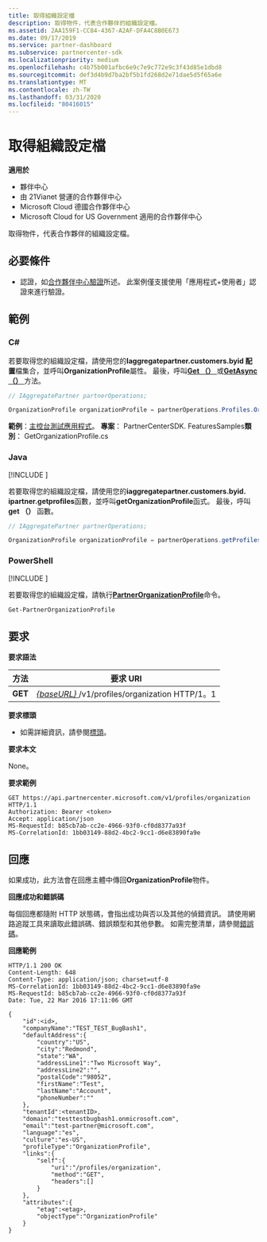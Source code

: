 ```yaml
---
title: 取得組織設定檔
description: 取得物件，代表合作夥伴的組織設定檔。
ms.assetid: 2AA159F1-CC84-4367-A2AF-DFA4C8B0E673
ms.date: 09/17/2019
ms.service: partner-dashboard
ms.subservice: partnercenter-sdk
ms.localizationpriority: medium
ms.openlocfilehash: c4b75b001afbc6e9c7e9c772e9c3f43d85e1dbd8
ms.sourcegitcommit: def3d4b9d7ba2bf5b1fd268d2e71dae5d5f65a6e
ms.translationtype: MT
ms.contentlocale: zh-TW
ms.lasthandoff: 03/31/2020
ms.locfileid: "80416015"
---
```

# <a name="get-an-organization-profile"></a>取得組織設定檔

**適用於**

- 夥伴中心
- 由 21Vianet 營運的合作夥伴中心
- Microsoft Cloud 德國合作夥伴中心
- Microsoft Cloud for US Government 適用的合作夥伴中心

取得物件，代表合作夥伴的組織設定檔。

## <a name="span-idprerequisitesspan-idprerequisitesspan-idprerequisitesprerequisites"></a><span id="Prerequisites"/><span id="prerequisites"/><span id="PREREQUISITES"/>必要條件

- 認證，如[合作夥伴中心驗證](partner-center-authentication.md)所述。 此案例僅支援使用「應用程式+使用者」認證來進行驗證。

## <a name="span-idexamplesspan-idexamplesspan-idexamplesexamples"></a><span id="Examples"/><span id="examples"><span id="EXAMPLES"/>範例

### <a name="c"></a>C#

若要取得您的組織設定檔，請使用您的**Iaggregatepartner.customers.byid 配置**檔集合，並呼叫**OrganizationProfile**屬性。 最後，呼叫[**Get （）** ](https://docs.microsoft.com/dotnet/api/microsoft.store.partnercenter.profiles.iorganizationprofile.get)或[**GetAsync （）** ](https://docs.microsoft.com/dotnet/api/microsoft.store.partnercenter.profiles.iorganizationprofile.getasync)方法。

```csharp
// IAggregatePartner partnerOperations;

OrganizationProfile organizationProfile = partnerOperations.Profiles.OrganizationProfile.Get();
```

**範例**：[主控台測試應用程式](console-test-app.md)。 **專案**： PartnerCenterSDK. FeaturesSamples**類別**： GetOrganizationProfile.cs

### <a name="java"></a>Java

[!INCLUDE [<Partner Center Java SDK support details>](<../includes/java-sdk-support.md>)]

若要取得您的組織設定檔，請使用您的**iaggregatepartner.customers.byid. ipartner.getprofiles**函數，並呼叫**getOrganizationProfile**函式。 最後，呼叫**get （）** 函數。

```java
// IAggregatePartner partnerOperations;

OrganizationProfile organizationProfile = partnerOperations.getProfiles().getOrganizationProfile().get();
```

### <a name="powershell"></a>PowerShell

[!INCLUDE [<Partner Center PowerShell module support details>](<../includes/powershell-module-support.md>)]

若要取得您的組織設定檔，請執行[**PartnerOrganizationProfile**](https://github.com/Microsoft/Partner-Center-PowerShell/blob/master/docs/help/Get-PartnerOrganizationProfile.md)命令。 

```powershell
Get-PartnerOrganizationProfile
```

## <a name="span-idrequestspan-idrequestspan-idrequestrequest"></a><span id="Request"/><span id="request"/><span id="REQUEST"/>要求

**要求語法**

| 方法  | 要求 URI                                                                   |
|---------|-------------------------------------------------------------------------------|
| **GET** | [ *{baseURL}* ](partner-center-rest-urls.md)/v1/profiles/organization HTTP/1。1 |

**要求標頭**

- 如需詳細資訊，請參閱[標頭](headers.md)。

**要求本文**

None。

**要求範例**

```http
GET https://api.partnercenter.microsoft.com/v1/profiles/organization HTTP/1.1
Authorization: Bearer <token>
Accept: application/json
MS-RequestId: b85cb7ab-cc2e-4966-93f0-cf0d8377a93f
MS-CorrelationId: 1bb03149-88d2-4bc2-9cc1-d6e83890fa9e
```

## <a name="span-idresponsespan-idresponsespan-idresponseresponse"></a><span id="Response"/><span id="response"/><span id="RESPONSE"/>回應

如果成功，此方法會在回應主體中傳回**OrganizationProfile**物件。

**回應成功和錯誤碼**

每個回應都隨附 HTTP 狀態碼，會指出成功與否以及其他的偵錯資訊。 請使用網路追蹤工具來讀取此錯誤碼、錯誤類型和其他參數。 如需完整清單，請參閱[錯誤碼](error-codes.md)。

**回應範例**

```http
HTTP/1.1 200 OK
Content-Length: 648
Content-Type: application/json; charset=utf-8
MS-CorrelationId: 1bb03149-88d2-4bc2-9cc1-d6e83890fa9e
MS-RequestId: b85cb7ab-cc2e-4966-93f0-cf0d8377a93f
Date: Tue, 22 Mar 2016 17:11:06 GMT

{
    "id":<id>,
    "companyName":"TEST_TEST_BugBash1",
    "defaultAddress":{
        "country":"US",
        "city":"Redmond",
        "state":"WA",
        "addressLine1":"Two Microsoft Way",
        "addressLine2":"",
        "postalCode":"98052",
        "firstName":"Test",
        "lastName":"Account",
        "phoneNumber":""
    },
    "tenantId":<tenantID>,
    "domain":"testtestbugbash1.onmicrosoft.com",
    "email":"test-partner@microsoft.com",
    "language":"es",
    "culture":"es-US",
    "profileType":"OrganizationProfile",
    "links":{
        "self":{
            "uri":"/profiles/organization",
            "method":"GET",
            "headers":[]
        }
    },
    "attributes":{
        "etag":<etag>,
        "objectType":"OrganizationProfile"
    }
}
```
